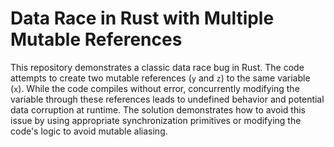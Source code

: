 # Data Race in Rust with Multiple Mutable References

This repository demonstrates a classic data race bug in Rust.  The code attempts to create two mutable references (`y` and `z`) to the same variable (`x`). While the code compiles without error, concurrently modifying the variable through these references leads to undefined behavior and potential data corruption at runtime. The solution demonstrates how to avoid this issue by using appropriate synchronization primitives or modifying the code's logic to avoid mutable aliasing.